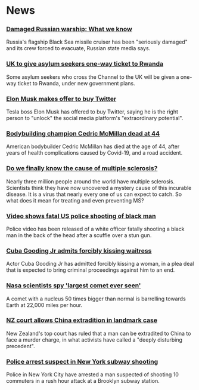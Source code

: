 # News
### [Damaged Russian warship: What we know](https://www.bbc.com/news/world-europe-61103927)
Russia's flagship Black Sea missile cruiser has been "seriously damaged" and its crew forced to evacuate, Russian state media says. 
### [UK to give asylum seekers one-way ticket to Rwanda](https://www.bbc.com/news/uk-politics-61097114)
Some asylum seekers who cross the Channel to the UK will be given a one-way ticket to Rwanda, under new government plans. 
### [Elon Musk makes offer to buy Twitter](https://www.bbc.com/news/business-61104231)
Tesla boss Elon Musk has offered to buy Twitter, saying he is the right person to "unlock" the social media platform's "extraordinary potential".
### [Bodybuilding champion Cedric McMillan dead at 44](https://www.bbc.com/news/world-us-canada-61096966)
American bodybuilder Cedric McMillan has died at the age of 44, after years of health complications caused by Covid-19, and a road accident. 
### [Do we finally know the cause of multiple sclerosis?](https://www.bbc.com/news/health-61042598)
Nearly three million people around the world have multiple sclerosis. Scientists think they have now uncovered a mystery cause of this incurable disease. It is a virus that nearly every one of us can expect to catch. So what does it mean for treating and even preventing MS?
### [Video shows fatal US police shooting of black man](https://www.bbc.com/news/world-us-canada-61102065)
Police video has been released of a white officer fatally shooting a black man in the back of the head after a scuffle over a stun gun. 
### [Cuba Gooding Jr admits forcibly kissing waitress](https://www.bbc.com/news/entertainment-arts-61105177)
Actor Cuba Gooding Jr has admitted forcibly kissing a woman, in a plea deal that is expected to bring criminal proceedings against him to an end.
### [Nasa scientists spy 'largest comet ever seen'](https://www.bbc.com/news/science-environment-61097826)
A comet with a nucleus 50 times bigger than normal is barrelling towards Earth at 22,000 miles per hour.
### [NZ court allows China extradition in landmark case](https://www.bbc.com/news/world-asia-61102805)
New Zealand's top court has ruled that a man can be extradited to China to face a murder charge, in what activists have called a "deeply disturbing precedent". 
### [Police arrest suspect in New York subway shooting](https://www.bbc.com/news/world-us-canada-61100179)
Police in New York City have arrested a man suspected of shooting 10 commuters in a rush hour attack at a Brooklyn subway station.
